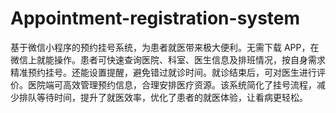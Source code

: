 # Appointment-registration-system
基于微信小程序的预约挂号系统，为患者就医带来极大便利。无需下载 APP，在微信上就能操作。患者可快速查询医院、科室、医生信息及排班情况，按自身需求精准预约挂号。还能设置提醒，避免错过就诊时间。就诊结束后，可对医生进行评价。医院端可高效管理预约信息，合理安排医疗资源。该系统简化了挂号流程，减少排队等待时间，提升了就医效率，优化了患者的就医体验，让看病更轻松。 
